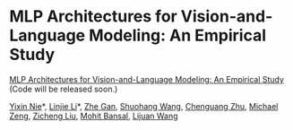 # MLP Architectures for Vision-and-Language Modeling: An Empirical Study
[MLP Architectures for Vision-and-Language Modeling: An Empirical Study](www.google.com) (Code will be released soon.)

[Yixin Nie](https://easonnie.github.io/)\*, [Linjie Li](https://www.linkedin.com/in/linjie-li/)\*,
[Zhe Gan](https://zhegan27.github.io/),
[Shuohang Wang](https://sites.google.com/site/shuohangsite/),
[Chenguang Zhu](https://www.microsoft.com/en-us/research/people/chezhu/),
[Michael Zeng](https://www.microsoft.com/en-us/research/people/nzeng/),
[Zicheng Liu](https://www.microsoft.com/en-us/research/people/zliu/),
[Mohit Bansal](http://www.cs.unc.edu/~mbansal/),
[Lijuan Wang](https://www.microsoft.com/en-us/research/people/lijuanw/)
